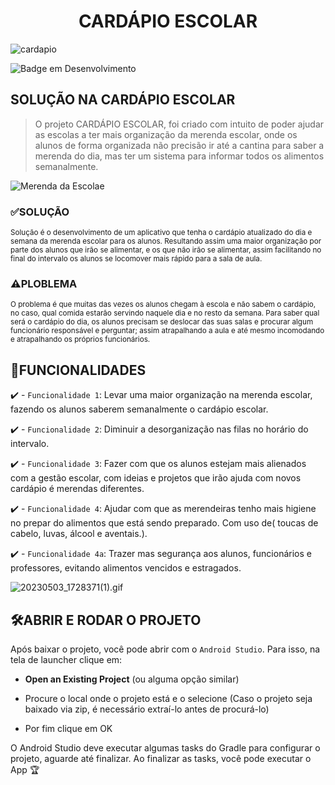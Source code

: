 <h1 align="center"> CARDÁPIO ESCOLAR </h1>

![cardapio](https://user-images.githubusercontent.com/130568579/235910376-e21ecf50-90e8-40c8-ab1b-78f70d3c7a23.jpeg)


![Badge em Desenvolvimento](http://img.shields.io/static/v1?label=STATUS&message=EM%20DESENVOLVIMENTO&color=GREEN&style=for-the-badge)

## SOLUÇÃO NA CARDÁPIO ESCOLAR

> O projeto CARDÁPIO ESCOLAR, foi criado com intuito de poder ajudar as escolas a ter mais organização da merenda escolar, onde os alunos de forma organizada não precisão ir até a cantina para saber a merenda do dia, mas ter um sistema para informar todos os alimentos semanalmente.

![Merenda da Escolae](https://user-images.githubusercontent.com/130568553/235984710-5766704f-3f97-4f64-adb3-39553dee99d7.jpg)

### ✅SOLUÇÃO

<sub>Solução é o desenvolvimento de um aplicativo que tenha o cardápio atualizado do dia e semana da merenda escolar para os alunos. Resultando assim uma maior organização por parte dos alunos que irão se alimentar, e os que não irão se alimentar,  assim facilitando no final do intervalo os alunos se locomover mais rápido para a sala de aula.</sub>

### ⚠️PLOBLEMA

<sub>O problema é que muitas das vezes os alunos chegam à escola e não sabem o cardápio, no caso, qual comida estarão servindo naquele dia e no resto da semana. Para saber qual será o cardápio do dia, os alunos precisam se deslocar das suas salas e procurar algum funcionário responsável e perguntar; assim atrapalhando a aula e até mesmo incomodando e atrapalhando os próprios funcionários.</sub>

## 🔨FUNCIONALIDADES

✔️ - `Funcionalidade 1`: Levar uma maior organização na merenda escolar, fazendo os alunos saberem semanalmente o cardápio escolar. 

✔️ - `Funcionalidade 2`: Diminuir a desorganização nas filas no horário do intervalo. 

✔️ - `Funcionalidade 3`: Fazer com que os alunos estejam mais alienados com a gestão escolar, com ideias e projetos que irão ajuda com novos cardápio é merendas diferentes. 

✔️ - `Funcionalidade 4`: Ajudar com que as merendeiras tenho mais higiene no prepar do alimentos que está sendo preparado. Com uso de( toucas de cabelo, luvas, álcool e aventais.). 

✔️ - `Funcionalidade 4a`: Trazer mas segurança aos alunos, funcionários e professores, evitando alimentos vencidos e estragados. 


![20230503_1728371(1).gif](https://user-images.githubusercontent.com/130568553/236043250-2d6744bc-97dc-420d-a9a2-aad03ee81697.gif)

## 🛠️ABRIR E RODAR O PROJETO

Após baixar o projeto, você pode abrir com o `Android Studio`. Para isso, na tela de launcher clique em:

- **Open an Existing Project** (ou alguma opção similar)

- Procure o local onde o projeto está e o selecione (Caso o projeto seja baixado via zip, é necessário extraí-lo antes de procurá-lo)
- Por fim clique em OK

O Android Studio deve executar algumas tasks do Gradle para configurar o projeto, aguarde até finalizar. Ao finalizar as tasks, você pode executar o App 🏆